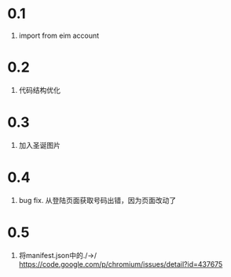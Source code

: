 0.1
======================
1. import from eim account

0.2
=========
1. 代码结构优化

0.3
=========
1. 加入圣诞图片

0.4
=========
1. bug fix. 从登陆页面获取号码出错，因为页面改动了

0.5
=======
1. 将manifest.json中的./->/ https://code.google.com/p/chromium/issues/detail?id=437675

